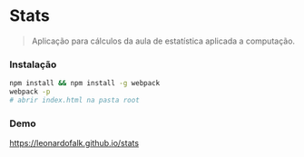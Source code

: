 # Stats

> Aplicação para cálculos da aula de estatística aplicada a computação.

### Instalação

```bash
npm install && npm install -g webpack
webpack -p
# abrir index.html na pasta root
```

### Demo

https://leonardofalk.github.io/stats
